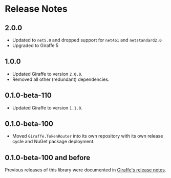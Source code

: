 Release Notes
=============

## 2.0.0

- Updated to `net5.0` and dropped support for `net461` and `netstandard2.0`
- Upgraded to Giraffe 5

## 1.0.0

- Updated Giraffe to version `2.0.0`.
- Removed all other (redundant) dependencies.

## 0.1.0-beta-110

- Updated Giraffe to version `1.1.0`.

## 0.1.0-beta-100

- Moved `Giraffe.TokenRouter` into its own repository with its own release cycle and NuGet package deployment.

## 0.1.0-beta-100 and before

Previous releases of this library were documented in [Giraffe's release notes](https://github.com/giraffe-fsharp/Giraffe/blob/master/RELEASE_NOTES.md).